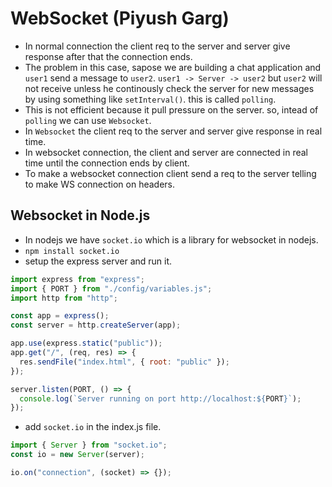 # WebSocket (Piyush Garg)

- In normal connection the client req to the server and server give response after that the connection ends.
- The problem in this case, sapose we are building a chat application and `user1` send a message to `user2`. `user1 -> Server -> user2` but `user2` will not receive unless he continously check the server for new messages by using something like `setInterval()`. this is called `polling`.
- This is not efficient because it pull pressure on the server. so, intead of `polling` we can use `Websocket`.
- In `Websocket` the client req to the server and server give response in real time.
- In websocket connection, the client and server are connected in real time until the connection ends by client.
- To make a websocket connection client send a req to the server telling to make WS connection on headers.

## Websocket in Node.js

- In nodejs we have `socket.io` which is a library for websocket in nodejs.
- `npm install socket.io`
- setup the express server and run it.

```js
import express from "express";
import { PORT } from "./config/variables.js";
import http from "http";

const app = express();
const server = http.createServer(app);

app.use(express.static("public"));
app.get("/", (req, res) => {
  res.sendFile("index.html", { root: "public" });
});

server.listen(PORT, () => {
  console.log(`Server running on port http://localhost:${PORT}`);
});
```

- add `socket.io` in the index.js file.

```js
import { Server } from "socket.io";
const io = new Server(server);

io.on("connection", (socket) => {});
```
